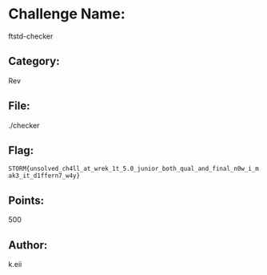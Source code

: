 # Challenge Name:
ftstd-checker

## Category:
Rev

## File:
./checker

## Flag:
`STORM{unsolved_ch4ll_at_wrek_1t_5.0_junior_both_qual_and_final_n0w_i_mak3_it_d1ffern7_w4y}`

## Points:
500

## Author:
k.eii
